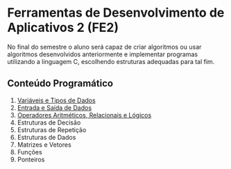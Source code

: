 # Ferramentas de Desenvolvimento de Aplicativos 2 (FE2)

No final do semestre o aluno será capaz de criar algoritmos ou usar algoritmos desenvolvidos anteriormente e implementar programas utilizando a linguagem C, escolhendo estruturas adequadas para tal fim.

## Conteúdo Programático

1. [Variáveis e Tipos de Dados](https://docs.google.com/presentation/d/1C2NtuiuG_hXStVG7XuECYkbfddbQWogeAciVZBJCX2M/edit?usp=sharing)
2. [Entrada e Saída de Dados](https://docs.google.com/presentation/d/1C2NtuiuG_hXStVG7XuECYkbfddbQWogeAciVZBJCX2M/edit?usp=sharing)
3. [Operadores Aritméticos, Relacionais e Lógicos](https://docs.google.com/presentation/d/1C2NtuiuG_hXStVG7XuECYkbfddbQWogeAciVZBJCX2M/edit?usp=sharing)
4. Estruturas de Decisão
5. Estruturas de Repetição
6. Estruturas de Dados
7. Matrizes e Vetores
8. Funções
9. Ponteiros
